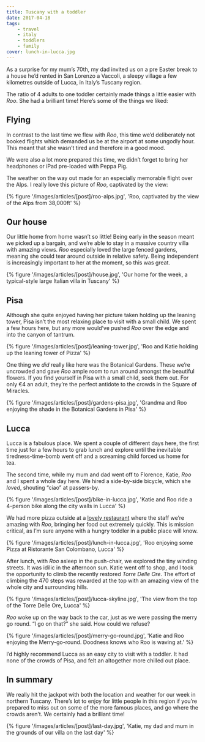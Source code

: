 ```yaml
---
title: Tuscany with a toddler
date: 2017-04-18
tags:
    - travel
    - italy
    - toddlers
    - family
cover: lunch-in-lucca.jpg
---
```


As a surprise for my mum’s 70th, my dad invited us on a pre Easter break to a house he’d rented in San Lorenzo a Vaccoli, a sleepy village a few kilometres outside of Lucca, in Italy’s Tuscany region.

The ratio of 4 adults to one toddler certainly made things a little easier with _Roo_. She had a brilliant time! Here’s some of the things we liked:

## Flying

In contrast to the last time we flew with _Roo_, this time we’d deliberately not booked flights which demanded us be at the airport at some ungodly hour. This meant that she wasn’t tired and therefore in a good mood. 

We were also a lot more prepared this time, we didn’t forget to bring her headphones or iPad pre-loaded with Peppa Pig. 

The weather on the way out made for an especially memorable flight over the Alps. I really love this picture of _Roo_, captivated by the view:

{% figure '/images/articles/[post]/roo-alps.jpg', 'Roo, captivated by the view of the Alps from 38,000ft' %}

## Our house

Our little home from home wasn’t so little! Being early in the season meant we picked up a bargain, and we’re able to stay in a massive country villa with amazing views. _Roo_ especially loved the large fenced gardens, meaning she could tear around outside in relative safety. Being independent is increasingly important to her at the moment, so this was great. 

{% figure '/images/articles/[post]/house.jpg', 'Our home for the week, a typical-style large Italian villa in Tuscany' %}

## Pisa

Although she quite enjoyed having her picture taken holding up the leaning tower, Pisa isn’t the most relaxing place to visit with a small child. We spent a few hours here, but any more would’ve pushed _Roo_ over the edge and into the canyon of tantrum. 

{% figure '/images/articles/[post]/leaning-tower.jpg', 'Roo and Katie holding up the leaning tower of Pizza' %}

One thing we _did_ really like here was the Botanical Gardens. These we’re uncrowded and gave _Roo_ ample room to run around amongst the beautiful flowers. If you find yourself in Pisa with a small child, seek them out. For only €4 an adult, they’re the perfect antidote to the crowds in the Square of Miracles. 

{% figure '/images/articles/[post]/gardens-pisa.jpg', 'Grandma and Roo enjoying the shade in the Botanical Gardens in Pisa' %}

## Lucca

Lucca is a fabulous place. We spent a couple of different days here, the first time just for a few hours to grab lunch and explore until the inevitable tiredness-time-bomb went off and a screaming child forced us home for tea. 

The second time, while my mum and dad went off to Florence, Katie, _Roo_ and I spent a whole day here. We hired a side-by-side bicycle, which she _loved_, shouting “ciao” at passers-by.

{% figure '/images/articles/[post]/bike-in-lucca.jpg', 'Katie and Roo ride a 4-person bike along the city walls in Lucca' %}

We had more pizza outside at a [lovely restaurant](//www.ristorantesancolombanolucca.it/en/) where the staff we’re amazing with _Roo_, bringing her food out extremely quickly. This is mission critical, as I’m sure anyone with a hungry toddler in a public place will know.

{% figure '/images/articles/[post]/lunch-in-lucca.jpg', 'Roo enjoying some Pizza at Ristorante San Colombano, Lucca' %}

After lunch, with _Roo_ asleep in the push-chair, we explored the tiny winding streets. It was idilic in the afternoon sun. Katie went off to shop, and I took the opportunity to climb the recently restored _Torre Delle Ore_. The effort of climbing the 470 steps was rewarded at the top with an amazing view of the whole city and surrounding hills.

{% figure '/images/articles/[post]/lucca-skyline.jpg', 'The view from the top of the Torre Delle Ore, Lucca' %}

_Roo_ woke up on the way back to the car, just as we were passing the merry go round. “I go on that?” she said. How could we refuse?

{% figure '/images/articles/[post]/merry-go-round.jpg', 'Katie and Roo enjoying the Merry-go-round. Doodness knows who Roo is waving at.' %}

I’d highly recommend Lucca as an easy city to visit with a toddler. It had none of the crowds of Pisa, and felt an altogether more chilled out place.

## In summary

We really hit the jackpot with both the location and weather for our week in northern Tuscany. There’s lot to enjoy for little people in this region if you’re prepared to miss out on some of the more famous places, and go where the crowds aren’t. We certainly had a brilliant time!

{% figure '/images/articles/[post]/last-day.jpg', 'Katie, my dad and mum in the grounds of our villa on the last day' %}

